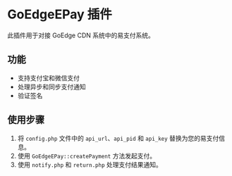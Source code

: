 # GoEdgeEPay 插件

此插件用于对接 GoEdge CDN 系统中的易支付系统。

## 功能

- 支持支付宝和微信支付
- 处理异步和同步支付通知
- 验证签名

## 使用步骤

1. 将 `config.php` 文件中的 `api_url`、`api_pid` 和 `api_key` 替换为您的易支付信息。
2. 使用 `GoEdgeEPay::createPayment` 方法发起支付。
3. 使用 `notify.php` 和 `return.php` 处理支付结果通知。

